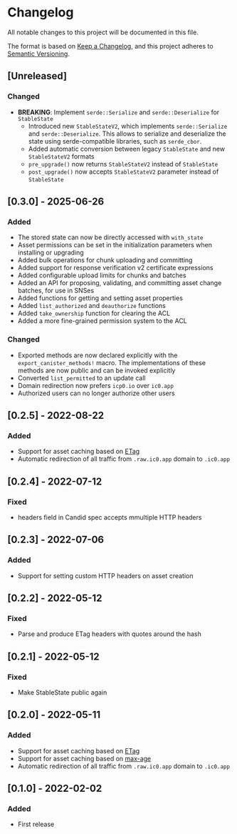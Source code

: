 # Changelog
All notable changes to this project will be documented in this file.

The format is based on [Keep a Changelog](https://keepachangelog.com/en/1.0.0/),
and this project adheres to [Semantic Versioning](https://semver.org/spec/v2.0.0.html).

## [Unreleased]

### Changed

- **BREAKING**: Implement `serde::Serialize` and `serde::Deserialize` for `StableState`
  - Introduced new `StableStateV2`, which implements `serde::Serialize` and `serde::Deserialize`. This allows to serialize and deserialize the state using serde-compatible libraries, such as `serde_cbor`.
  - Added automatic conversion between legacy `StableState` and new `StableStateV2` formats
  - `pre_upgrade()` now returns `StableStateV2` instead of `StableState`
  - `post_upgrade()` now accepts `StableStateV2` parameter instead of `StableState`

## [0.3.0] - 2025-06-26

### Added

- The stored state can now be directly accessed with `with_state`
- Asset permissions can be set in the initialization parameters when installing or upgrading
- Added bulk operations for chunk uploading and committing
- Added support for response verification v2 certificate expressions
- Added configurable upload limits for chunks and batches
- Added an API for proposing, validating, and committing asset change batches, for use in SNSes
- Added functions for getting and setting asset properties
- Added `list_authorized` and `deauthorize` functions
- Added `take_ownership` function for clearing the ACL
- Added a more fine-grained permission system to the ACL

### Changed

- Exported methods are now declared explicitly with the `export_canister_methods!` macro. The implementations of these methods are now public and can be invoked explicitly
- Converted `list_permitted` to an update call
- Domain redirection now prefers `icp0.io` over `ic0.app`
- Authorized users can no longer authorize other users

## [0.2.5] - 2022-08-22
### Added 
- Support for asset caching based on [ETag](https://developer.mozilla.org/en-US/docs/Web/HTTP/Headers/ETag)
- Automatic redirection of all traffic from `.raw.ic0.app` domain to `.ic0.app`

## [0.2.4] - 2022-07-12
### Fixed
- headers field in Candid spec accepts mmultiple HTTP headers

## [0.2.3] - 2022-07-06
### Added
- Support for setting custom HTTP headers on asset creation 

## [0.2.2] - 2022-05-12
### Fixed
- Parse and produce ETag headers with quotes around the hash

## [0.2.1] - 2022-05-12
### Fixed
- Make StableState public again

## [0.2.0] - 2022-05-11
### Added
- Support for asset caching based on [ETag](https://developer.mozilla.org/en-US/docs/Web/HTTP/Headers/ETag)
- Support for asset caching based on [max-age](https://developer.mozilla.org/en-US/docs/Web/HTTP/Headers/Cache-Control)
- Automatic redirection of all traffic from `.raw.ic0.app` domain to `.ic0.app`

## [0.1.0] - 2022-02-02
### Added
- First release
